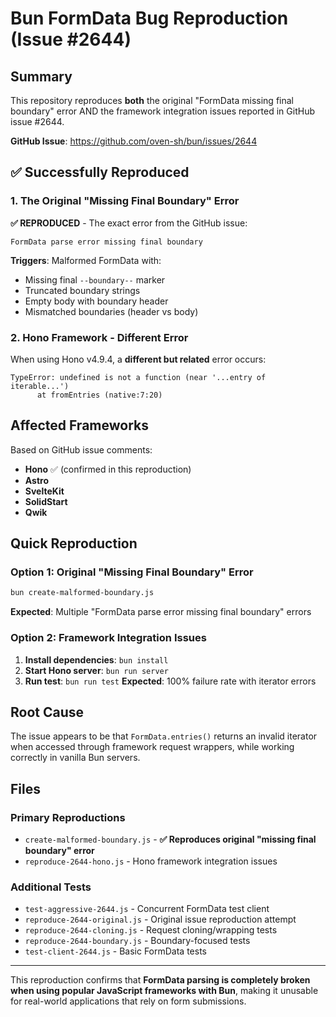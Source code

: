 # Bun FormData Bug Reproduction (Issue #2644)

## Summary

This repository reproduces **both** the original "FormData missing final boundary" error AND the framework integration issues reported in GitHub issue #2644. 

**GitHub Issue**: https://github.com/oven-sh/bun/issues/2644

## ✅ Successfully Reproduced

### 1. The Original "Missing Final Boundary" Error

**✅ REPRODUCED** - The exact error from the GitHub issue:
```
FormData parse error missing final boundary
```

**Triggers**: Malformed FormData with:
- Missing final `--boundary--` marker
- Truncated boundary strings
- Empty body with boundary header
- Mismatched boundaries (header vs body)

### 2. Hono Framework - Different Error

When using Hono v4.9.4, a **different but related** error occurs:
```
TypeError: undefined is not a function (near '...entry of iterable...')
      at fromEntries (native:7:20)
```

## Affected Frameworks

Based on GitHub issue comments:
- **Hono** ✅ (confirmed in this reproduction)
- **Astro**
- **SvelteKit** 
- **SolidStart**
- **Qwik**

## Quick Reproduction

### Option 1: Original "Missing Final Boundary" Error
```bash
bun create-malformed-boundary.js
```
**Expected**: Multiple "FormData parse error missing final boundary" errors

### Option 2: Framework Integration Issues
1. **Install dependencies**: `bun install`
2. **Start Hono server**: `bun run server`
3. **Run test**: `bun run test`
**Expected**: 100% failure rate with iterator errors

## Root Cause

The issue appears to be that `FormData.entries()` returns an invalid iterator when accessed through framework request wrappers, while working correctly in vanilla Bun servers.

## Files

### Primary Reproductions
- `create-malformed-boundary.js` - **✅ Reproduces original "missing final boundary" error**
- `reproduce-2644-hono.js` - Hono framework integration issues

### Additional Tests  
- `test-aggressive-2644.js` - Concurrent FormData test client
- `reproduce-2644-original.js` - Original issue reproduction attempt
- `reproduce-2644-cloning.js` - Request cloning/wrapping tests
- `reproduce-2644-boundary.js` - Boundary-focused tests  
- `test-client-2644.js` - Basic FormData tests

---

This reproduction confirms that **FormData parsing is completely broken when using popular JavaScript frameworks with Bun**, making it unusable for real-world applications that rely on form submissions.